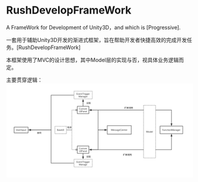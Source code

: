 # RushDevelopFrameWork

A FrameWork for Development of Unity3D，and which is [Progressive].

一套用于辅助Unity3D开发的渐进式框架，旨在帮助开发者快捷高效的完成开发任务。[RushDevelopFrameWork]

本框架使用了MVC的设计思想，其中Model层的实现与否，视具体业务逻辑而定。

主要贯穿逻辑：
![逻辑关系图](https://raw.githubusercontent.com/Laughing111/RushDevelopFrameWork/image/image/%E9%80%BB%E8%BE%91%E5%9B%BE.jpg)



